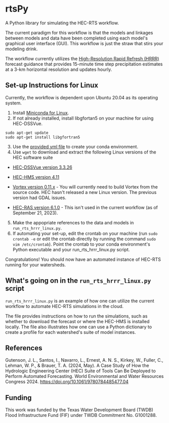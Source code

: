 # rtsPy
A Python library for simulating the HEC-RTS workflow. 

The current paradigm for this workflow is that the models and linkages between models and data have been completed using each model's graphical user interface (GUI). This workflow is just the straw that stirs your modeling drink. 

The workflow currently utilizes the [High-Resolution Rapid Refresh (HRRR)](https://rapidrefresh.noaa.gov/hrrr/) forecast guidance that provides 15-minute time step precipitation estimates at a 3-km horizontal resolution and updates hourly. 

## Set-up Instructions for Linux     
Currently, the workflow is dependent upon Ubuntu 20.04 as its operating system.
1. Install [Miniconda for Linux](https://docs.conda.io/projects/miniconda/en/latest/).
2. If not already installed, install libgfortan5 on your machine for using HEC-DSSVue.
```
sudo apt-get update 
sudo apt-get install libgfortran5
```
3. Use the [provided yml file](https://github.com/jlgutenson/rtsPy/blob/main/pyrts_py39_jdk17.yml) to create your conda environment.
4. Use ```wget``` to download and extract the following Linux versions of the HEC software suite

  - [HEC-DSSVue version 3.3.26](https://www.hec.usace.army.mil/software/hec-dssvue/downloads.aspx)

  - [HEC-HMS version 4.11](https://www.hec.usace.army.mil/software/hec-hms/downloads.aspx)

  - [Vortex version 0.11.x](https://github.com/HydrologicEngineeringCenter/Vortex) - You will currently need to build Vortex from the source code. HEC hasn't released a new Linux version. The previous version had GDAL issues.

  - [HEC-RAS version 6.1.0](https://www.hec.usace.army.mil/software/hec-ras/download.aspx) - This isn't used in the current workflow (as of September 21, 2023). 

5. Make the appopriate references to the data and models in ```run_rts_hrrr_linux.py```.
6. If automating your set-up, edit the crontab on your machine (run ```sudo crontab -e``` or edit the crontab directly by running the command ```sudo vim /etc/crontab```). Point the crontab to your conda environment's Python executable and your run_rts_hrrr_linux.py script.

Congratulations! You should now have an automated instance of HEC-RTS running for your watersheds.

## What's going on in the ```run_rts_hrrr_linux.py``` script
```run_rts_hrrr_linux.py``` is an example of how one can utilize the current workflow to automate HEC-RTS simulations in the cloud. 

The file provides instructions on how to run the simulations, such as whether to download the forecast or where the HEC-HMS is installed locally. The file also illustrates how one can use a Python dictionary to create a profile for each watershed's suite of model instances. 

## References
Gutenson, J. L., Santos, I., Navarro, L., Ernest, A. N. S., Kirkey, W., Fuller, C., Lehman, W. P., & Brauer, T. A. (2024, May). A Case Study of How the Hydrologic Engineering Center (HEC) Suite of Tools Can Be Deployed to Perform Automated Forecasting. World Environmental and Water Resources Congress 2024. https://doi.org/10.1061/9780784485477.04

## Funding
This work was funded by the Texas Water Development Board (TWDB) Flood Infrastructure Fund (FIF) under TWDB Commitment No. G1001288.
